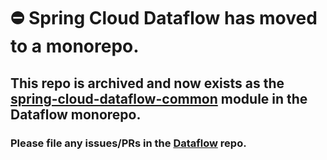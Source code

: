 # :no_entry: Spring Cloud Dataflow has moved to a monorepo.
## This repo is archived and now exists as the [spring-cloud-dataflow-common](https://github.com/spring-cloud/spring-cloud-dataflow/tree/main/spring-cloud-dataflow-common) module in the Dataflow monorepo.
### Please file any issues/PRs in the [Dataflow](https://github.com/spring-cloud/spring-cloud-dataflow) repo.

